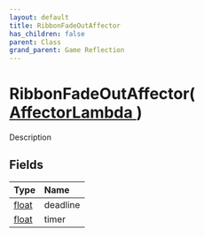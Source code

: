 ```yaml
---
layout: default
title: RibbonFadeOutAffector
has_children: false
parent: Class
grand_parent: Game Reflection
---
```

# RibbonFadeOutAffector( [ AffectorLambda ](/riftbreaker-wiki/docs/game-reflection/classes/affector_lambda/) )
Description 

## Fields

| Type | Name |
|:----------|:--------------|
| [float](/riftbreaker-wiki/docs/game-reflection/components/float/) | deadline |
| [float](/riftbreaker-wiki/docs/game-reflection/components/float/) | timer |

